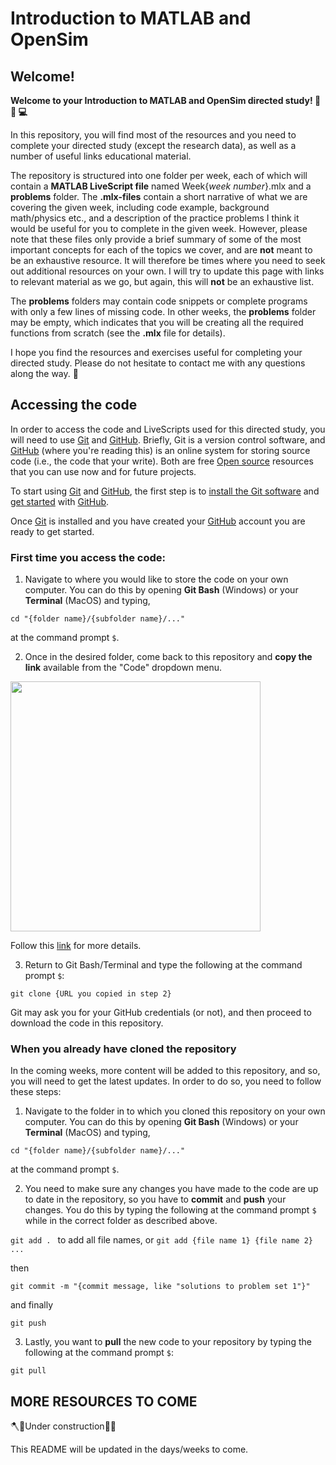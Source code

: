 # Introduction to MATLAB and OpenSim
## Welcome!
**Welcome to your Introduction to MATLAB and OpenSim directed study! :microscope: :test_tube: :computer:**

In this repository, you will find most of the resources and you need to complete your directed study (except the research data), 
as well as a number of useful links educational material. 

The repository is structured into one folder per week, each of which will contain a **MATLAB LiveScript file** named Week{_week number_}.mlx and a **problems** folder.
The **.mlx-files** contain a short narrative of what we are covering the given week, including code example, background math/physics etc., and a description of the practice problems
I think it would be useful for you to complete in the given week. However, please note that these files only provide a brief summary of some of the most important concepts for each of the topics we cover, and are **not** meant to be an exhaustive resource. It will therefore be times where you need to seek out additional resources on your own. I will try to update this page with links to relevant material as we go, but again, this will **not** be an exhaustive list. 

The **problems** folders may contain code snippets or complete programs with only a few lines of missing code. In other weeks, the **problems** folder may be empty, which indicates that you will be creating all the required functions from scratch (see the **.mlx** file for details). 

I hope you find the resources and exercises useful for completing your directed study. Please do not hesitate to contact me with any questions along the way. :slightly_smiling_face:	

## Accessing the code
In order to access the code and LiveScripts used for this directed study, you will need to use [Git](https://git-scm.com/) and [GitHub](https://www.github.com/). Briefly, Git is a version control software, and [GitHub](https://www.github.com/) (where you're reading this) is an online system for storing source code (i.e., the code that your write). Both are free [Open source](https://en.wikipedia.org/wiki/Open_source) resources that you can use now and for future projects. 

To start using [Git](https://git-scm.com/) and [GitHub](https://www.github.com/), the first step is to [install the Git software](https://git-scm.com/downloads) and [get started](https://docs.github.com/en/get-started/start-your-journey) with [GitHub](https://www.github.com/). 

Once [Git](https://git-scm.com/) is installed and you have created your [GitHub](https://www.github.com/) account you are ready to get started.

### First time you access the code:
1) Navigate to where you would like to store the code on your own computer. You can do this by opening **Git Bash** (Windows) or your **Terminal** (MacOS) and typing,

```cd "{folder name}/{subfolder name}/..."```

at the command prompt `$`. 

2) Once in the desired folder, come back to this repository and **copy the link** available from the "Code" dropdown menu.
<img src="https://github.com/user-attachments/assets/891a74a6-0ec6-4499-95ad-f0304dc66e3c" width="400"/>

Follow this [link](https://docs.github.com/en/repositories/creating-and-managing-repositories/cloning-a-repository) for more details.

3) Return to Git Bash/Terminal and type the following at the command prompt `$`:

```git clone {URL you copied in step 2}```

Git may ask you for your GitHub credentials (or not), and then proceed to download the code in this repository.

### When you already have cloned the repository
In the coming weeks, more content will be added to this repository, and so, you will need to get the latest updates. In order to do so, you need to follow these steps:

1) Navigate to the folder in to which you cloned this repository on your own computer. You can do this by opening **Git Bash** (Windows) or your **Terminal** (MacOS) and typing,

```cd "{folder name}/{subfolder name}/..."```

at the command prompt `$`. 

2) You need to make sure any changes you have made to the code are up to date in the repository, so you have to **commit** and **push** your changes. You do this by typing the following at the command prompt `$` while in the correct folder as described above.

```git add . ``` to add all file names, or ```git add {file name 1} {file name 2} ...```

then

```git commit -m "{commit message, like "solutions to problem set 1"}"```

and finally

```git push```

3) Lastly, you want to **pull** the new code to your repository by typing the following at the command prompt `$`:

```git pull```

## MORE RESOURCES TO COME
🪓👷Under construction🔨🔧

This README will be updated in the days/weeks to come. 
